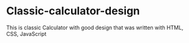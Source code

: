# Classic-calculator-design
This is classic Calculator with good design that was written with HTML, CSS, JavaScript
